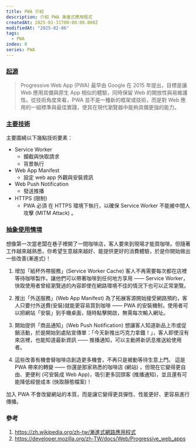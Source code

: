 ```yaml
---
title: PWA 介紹
description: 介紹 PWA 漸進式應用程式
createdAt: 2025-01-31T00:00:00.000Z
modifiedAt: "2025-02-06"
tags:
  - PWA
index: 0
series: PWA
---
```


### [起源](#come-from)

> Progressive Web App (PWA) 最早由 Google 在 2015 年提出，目標是讓 Web 應用具備與原生 App 相似的體驗，同時保留 Web 的開放性與易維護性。從技術角度來看，PWA 並不是一種新的框架或技術，而是對 Web 應用的一組標準與最佳實踐，使其在現代瀏覽器中能夠具備更強的能力。

### [主要技術](#core-tech)

主要圍繞以下幾點技術要素：

- Service Worker
  - 攔截與快取請求
  - 背景執行
- Web App Manifest
  - 設定 web app 外觀與安裝資訊
- Web Push Notification
  - 發送推播
- HTTPS (限制)
  - PWA 必須 在 HTTPS 環境下執行，以確保 Service Worker 不能被中間人攻擊 (MITM Attack) 。

### [抽象使用情境](#story)

想像第一次當老闆在巷子裡開了一間咖啡店，客人要來到現場才能買咖啡。但隨著工作越來越熟悉，你希望生意越來越好、能提供更好的消費體驗，於是你開始做出一些改善(漸進式)！

1. 增加「紙杯外帶服務」(Service Worker Cache)
   客人不再需要每次都在店裡等待咖啡製作，讓他們可以帶著咖啡到任何地方享用 —— Service Worker，快取使用者曾經瀏覽過的內容即使在網路環境不佳的情況下也可以正常瀏覽。

1. 推出「外送服務」(Web App Manifest)
   為了拓展客源開始接受網路預約，客人只要付外送費(安裝)就能更容易買到咖啡 —— PWA 的安裝機制，使用者可以把網站「安裝」到手機桌面，隨時點擊開啟，無需每次輸入網址。

1. 開始提供「商品通知」(Web Push Notification)
   想讓客人知道新品上市或促銷活動，於是開始到處貼宣傳單：「今天新推出巧克力拿鐵！」，客人即使沒有來店裡，也能知道最新資訊 —— 推播通知，可以主動將新訊息推送給使用者。

1. 這些改善有機會替咖啡店創造更多機會，不再只是被動等待生意上門。
   這是 PWA 帶來的轉變 —— 你還是那家熟悉的咖啡店 (網站) ，但現在它變得更自由、更便利 (可安裝成 Web App)，吸引更多回頭客 (推播通知)，並且還有可能降低經營成本 (快取靜態檔案)！

加入 PWA 不會改變網站的本質，而是讓它變得更具彈性、性能更好、更容易進行傳播。

### 參考

1. https://zh.wikipedia.org/zh-tw/漸進式網路應用程式
1. https://developer.mozilla.org/zh-TW/docs/Web/Progressive_web_apps

